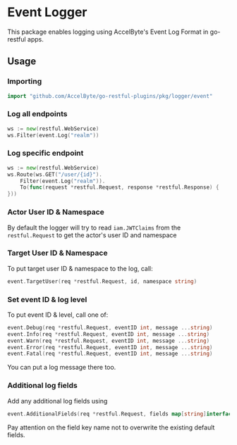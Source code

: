 # Event Logger

This package enables logging using AccelByte's Event Log Format in go-restful apps.

## Usage

### Importing

```go
import "github.com/AccelByte/go-restful-plugins/pkg/logger/event"
```

### Log all endpoints

```go
ws := new(restful.WebService)
ws.Filter(event.Log("realm"))
```

### Log specific endpoint

```go
ws := new(restful.WebService)
ws.Route(ws.GET("/user/{id}").
    Filter(event.Log("realm")).
    To(func(request *restful.Request, response *restful.Response) {
}))
```

### Actor User ID & Namespace

By default the logger will try to read `iam.JWTClaims` from the `restful.Request` to get the actor's user ID and namespace

### Target User ID & Namespace

To put target user ID & namespace to the log, call:

```go
event.TargetUser(req *restful.Request, id, namespace string)
```

### Set event ID & log level

To put event ID & level, call one of:

```go
event.Debug(req *restful.Request, eventID int, message ...string)
event.Info(req *restful.Request, eventID int, message ...string)
event.Warn(req *restful.Request, eventID int, message ...string)
event.Error(req *restful.Request, eventID int, message ...string)
event.Fatal(req *restful.Request, eventID int, message ...string)
```

You can put a log message there too.

### Additional log fields

Add any additional log fields using

```go
event.AdditionalFields(req *restful.Request, fields map[string]interface{})
```

Pay attention on the field key name not to overwrite the existing default fields.
